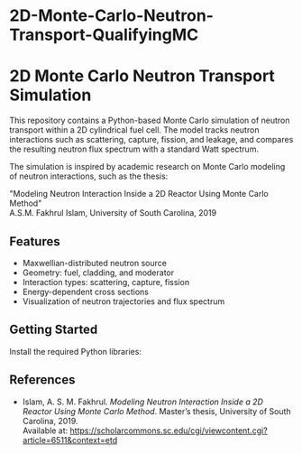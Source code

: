# 2D-Monte-Carlo-Neutron-Transport-QualifyingMC
# 2D Monte Carlo Neutron Transport Simulation

This repository contains a Python-based Monte Carlo simulation of neutron transport within a 2D cylindrical fuel cell. The model tracks neutron interactions such as scattering, capture, fission, and leakage, and compares the resulting neutron flux spectrum with a standard Watt spectrum.

The simulation is inspired by academic research on Monte Carlo modeling of neutron interactions, such as the thesis:

"Modeling Neutron Interaction Inside a 2D Reactor Using Monte Carlo Method"  
A.S.M. Fakhrul Islam, University of South Carolina, 2019

## Features
- Maxwellian-distributed neutron source
- Geometry: fuel, cladding, and moderator
- Interaction types: scattering, capture, fission
- Energy-dependent cross sections
- Visualization of neutron trajectories and flux spectrum

## Getting Started
Install the required Python libraries:
## References

- Islam, A. S. M. Fakhrul. *Modeling Neutron Interaction Inside a 2D Reactor Using Monte Carlo Method*. Master’s thesis, University of South Carolina, 2019.  
  Available at: https://scholarcommons.sc.edu/cgi/viewcontent.cgi?article=6511&context=etd

